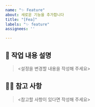```yaml
---
name: "✨ Feature"
about: 새로운 기능을 추가합니다
title: "[Fea]"
labels: "✨ feature"
assignees: ''

---
```


## 📝 작업 내용 설명
> <설정을 변경할 내용을 작성해 주세요>

## 🙋🏻 참고 사항
> <참고할 사항이 있다면 작성해 주세요>
